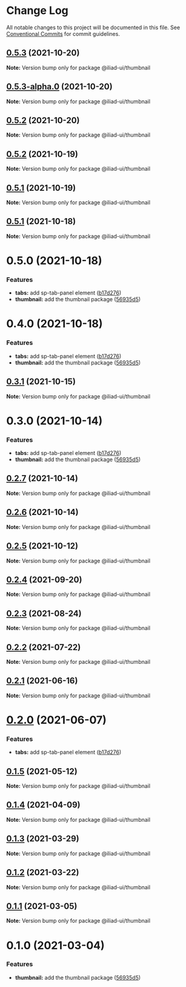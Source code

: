 # Change Log

All notable changes to this project will be documented in this file.
See [Conventional Commits](https://conventionalcommits.org) for commit guidelines.

## [0.5.3](https://github.com/gaoding-inc/Iliad-ui/compare/@iliad-ui/thumbnail@0.5.2...@iliad-ui/thumbnail@0.5.3) (2021-10-20)

**Note:** Version bump only for package @iliad-ui/thumbnail

## [0.5.3-alpha.0](https://github.com/gaoding-inc/Iliad-ui/compare/@iliad-ui/thumbnail@0.5.2...@iliad-ui/thumbnail@0.5.3-alpha.0) (2021-10-20)

**Note:** Version bump only for package @iliad-ui/thumbnail

## [0.5.2](https://github.com/gaoding-inc/Iliad-ui/compare/@iliad-ui/thumbnail@0.5.1...@iliad-ui/thumbnail@0.5.2) (2021-10-20)

**Note:** Version bump only for package @iliad-ui/thumbnail

## [0.5.2](https://github.com/gaoding-inc/Iliad-ui/compare/@iliad-ui/thumbnail@0.5.1...@iliad-ui/thumbnail@0.5.2) (2021-10-19)

**Note:** Version bump only for package @iliad-ui/thumbnail

## [0.5.1](https://github.com/gaoding-inc/Iliad-ui/compare/@iliad-ui/thumbnail@0.5.0...@iliad-ui/thumbnail@0.5.1) (2021-10-19)

**Note:** Version bump only for package @iliad-ui/thumbnail

## [0.5.1](https://github.com/gaoding-inc/Iliad-ui/compare/@iliad-ui/thumbnail@0.5.0...@iliad-ui/thumbnail@0.5.1) (2021-10-18)

**Note:** Version bump only for package @iliad-ui/thumbnail

# 0.5.0 (2021-10-18)

### Features

-   **tabs:** add sp-tab-panel element ([b17d276](https://github.com/gaoding-inc/Iliad-ui/commit/b17d2765cf415578a31e5fa23515c25ff4c3922d))
-   **thumbnail:** add the thumbnail package ([56935d5](https://github.com/gaoding-inc/Iliad-ui/commit/56935d5f6183c700b036ffd058629a3d9cbdbbbc))

# 0.4.0 (2021-10-18)

### Features

-   **tabs:** add sp-tab-panel element ([b17d276](https://github.com/gaoding-inc/Iliad-ui/commit/b17d2765cf415578a31e5fa23515c25ff4c3922d))
-   **thumbnail:** add the thumbnail package ([56935d5](https://github.com/gaoding-inc/Iliad-ui/commit/56935d5f6183c700b036ffd058629a3d9cbdbbbc))

## [0.3.1](https://github.com/adobe/spectrum-web-components/compare/@iliad-ui/thumbnail@0.3.0...@iliad-ui/thumbnail@0.3.1) (2021-10-15)

**Note:** Version bump only for package @iliad-ui/thumbnail

# 0.3.0 (2021-10-14)

### Features

-   **tabs:** add sp-tab-panel element ([b17d276](https://github.com/adobe/spectrum-web-components/commit/b17d2765cf415578a31e5fa23515c25ff4c3922d))
-   **thumbnail:** add the thumbnail package ([56935d5](https://github.com/adobe/spectrum-web-components/commit/56935d5f6183c700b036ffd058629a3d9cbdbbbc))

## [0.2.7](https://github.com/adobe/spectrum-web-components/compare/@iliad-ui/thumbnail@0.2.5...@iliad-ui/thumbnail@0.2.7) (2021-10-14)

**Note:** Version bump only for package @iliad-ui/thumbnail

## [0.2.6](https://github.com/adobe/spectrum-web-components/compare/@iliad-ui/thumbnail@0.2.5...@iliad-ui/thumbnail@0.2.6) (2021-10-14)

**Note:** Version bump only for package @iliad-ui/thumbnail

## [0.2.5](https://github.com/adobe/spectrum-web-components/compare/@iliad-ui/thumbnail@0.2.4...@iliad-ui/thumbnail@0.2.5) (2021-10-12)

**Note:** Version bump only for package @iliad-ui/thumbnail

## [0.2.4](https://github.com/adobe/spectrum-web-components/compare/@iliad-ui/thumbnail@0.2.3...@iliad-ui/thumbnail@0.2.4) (2021-09-20)

**Note:** Version bump only for package @iliad-ui/thumbnail

## [0.2.3](https://github.com/adobe/spectrum-web-components/compare/@iliad-ui/thumbnail@0.2.2...@iliad-ui/thumbnail@0.2.3) (2021-08-24)

**Note:** Version bump only for package @iliad-ui/thumbnail

## [0.2.2](https://github.com/adobe/spectrum-web-components/compare/@iliad-ui/thumbnail@0.2.1...@iliad-ui/thumbnail@0.2.2) (2021-07-22)

**Note:** Version bump only for package @iliad-ui/thumbnail

## [0.2.1](https://github.com/adobe/spectrum-web-components/compare/@iliad-ui/thumbnail@0.2.0...@iliad-ui/thumbnail@0.2.1) (2021-06-16)

**Note:** Version bump only for package @iliad-ui/thumbnail

# [0.2.0](https://github.com/adobe/spectrum-web-components/compare/@iliad-ui/thumbnail@0.1.5...@iliad-ui/thumbnail@0.2.0) (2021-06-07)

### Features

-   **tabs:** add sp-tab-panel element ([b17d276](https://github.com/adobe/spectrum-web-components/commit/b17d2765cf415578a31e5fa23515c25ff4c3922d))

## [0.1.5](https://github.com/adobe/spectrum-web-components/compare/@iliad-ui/thumbnail@0.1.4...@iliad-ui/thumbnail@0.1.5) (2021-05-12)

**Note:** Version bump only for package @iliad-ui/thumbnail

## [0.1.4](https://github.com/adobe/spectrum-web-components/compare/@iliad-ui/thumbnail@0.1.3...@iliad-ui/thumbnail@0.1.4) (2021-04-09)

**Note:** Version bump only for package @iliad-ui/thumbnail

## [0.1.3](https://github.com/adobe/spectrum-web-components/compare/@iliad-ui/thumbnail@0.1.2...@iliad-ui/thumbnail@0.1.3) (2021-03-29)

**Note:** Version bump only for package @iliad-ui/thumbnail

## [0.1.2](https://github.com/adobe/spectrum-web-components/compare/@iliad-ui/thumbnail@0.1.1...@iliad-ui/thumbnail@0.1.2) (2021-03-22)

**Note:** Version bump only for package @iliad-ui/thumbnail

## [0.1.1](https://github.com/adobe/spectrum-web-components/compare/@iliad-ui/thumbnail@0.1.0...@iliad-ui/thumbnail@0.1.1) (2021-03-05)

**Note:** Version bump only for package @iliad-ui/thumbnail

# 0.1.0 (2021-03-04)

### Features

-   **thumbnail:** add the thumbnail package ([56935d5](https://github.com/adobe/spectrum-web-components/commit/56935d5f6183c700b036ffd058629a3d9cbdbbbc))
